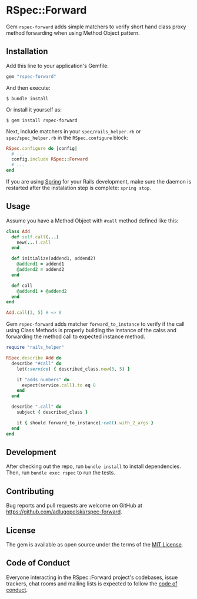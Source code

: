# RSpec::Forward

Gem `rspec-forward` adds simple matchers to verify short hand class proxy
method forwarding when using Method Object pattern.

## Installation

Add this line to your application's Gemfile:

```ruby
gem "rspec-forward"
```

And then execute:

    $ bundle install

Or install it yourself as:

    $ gem install rspec-forward


Next, include matchers in your `spec/rails_helper.rb` or `spec/spec_helper.rb` in the
`RSpec.configure` block:

```ruby
RSpec.configure do |config|
  # ...
  config.include RSpec::Forward
  # ...
end
```

If you are using [Spring](https://github.com/rails/spring) for your Rails
development, make sure the daemon is restarted after the instalation step is
complete: `spring stop`.

## Usage

Assume you have a Method Object with `#call` method defined like this:

```ruby
class Add
  def self.call(...)
    new(...).call
  end

  def initialize(addend1, addend2)
    @addend1 = addend1
    @addend2 = addend2
  end

  def call
    @addend1 + @addend2
  end
end

Add.call(3, 5) # => 8
```

Gem `rspec-forward` adds matcher `forward_to_instance` to verify if the
call using Class Methods is properly building the instance of the calss and
forwarding the method call to expected instance method.

```ruby
require "rails_helper"

RSpec.describe Add do
  describe "#call" do
    let(:service) { described_class.new(3, 5) }

    it "adds numbers" do
      expect(service.call).to eq 8
    end
  end

  describe ".call" do
    subject { described_class }

    it { should forward_to_instance(:call).with_2_args }
  end
end
```

## Development

After checking out the repo, run `bundle install` to install dependencies. Then, run
`bundle exec rspec` to run the tests.

## Contributing

Bug reports and pull requests are welcome on GitHub at
https://github.com/adlugopolski/rspec-forward.

## License

The gem is available as open source under the terms of the [MIT License](https://opensource.org/licenses/MIT).

## Code of Conduct

Everyone interacting in the RSpec::Forward project's codebases, issue
trackers, chat rooms and mailing lists is expected to follow the [code of
conduct](https://github.com/adlugopolski/rspec-forward/blob/master/CODE_OF_CONDUCT.md).
